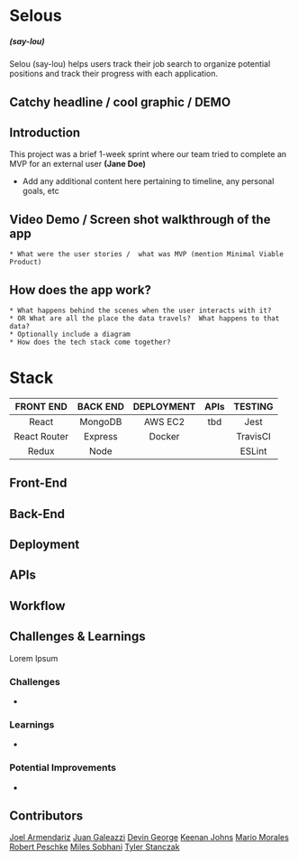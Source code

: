 # Selous 
##### \(say-lou)

Selou (say-lou) helps users track their job search to organize potential positions and track their progress with each application.

## Catchy headline / cool graphic / DEMO


## Introduction

This project was a brief 1-week sprint where our team tried to complete an MVP for an external user **(Jane Doe)**

 - Add any additional content here pertaining to timeline, any personal goals, etc


## Video Demo / Screen shot walkthrough of the app 

    * What were the user stories /  what was MVP (mention Minimal Viable Product)
  
## How does the app work?

    * What happens behind the scenes when the user interacts with it? 
    * OR What are all the place the data travels?  What happens to that data?
    * Optionally include a diagram
    * How does the tech stack come together?

# Stack

| FRONT END     | BACK END      | DEPLOYMENT  | APIs     | TESTING   |
| :-----------: |:-------------:| :----------:|:--------:|:---------:|
| React         | MongoDB       | AWS EC2     | tbd      |  Jest     |
| React Router  | Express       |   Docker    |          | TravisCI  |
| Redux         | Node          |             |          | ESLint    |

## Front-End

## Back-End

## Deployment

## APIs

## Workflow

## Challenges & Learnings

Lorem Ipsum

### Challenges

*

### Learnings

*

### Potential Improvements

*

## Contributors

[Joel Armendariz](https://github.com/joelarmendariz) [Juan Galeazzi](https://github.com/jlgaleazzi) [Devin George](https://github.com/devinkgeorge) [Keenan Johns](https://github.com/FluxxField) [Mario Morales](http://github.com/mariomorales7x7) [Robert Peschke](http://github.com/robertpeschke) [Miles Sobhani](https://github.com/MilesSobhani) [Tyler Stanczak](https://github.com/tylerstanczak) 
